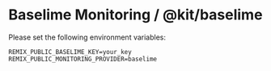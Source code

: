 # Baselime Monitoring / @kit/baselime

Please set the following environment variables:

```
REMIX_PUBLIC_BASELIME_KEY=your_key
REMIX_PUBLIC_MONITORING_PROVIDER=baselime
```